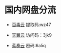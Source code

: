 # 国内网盘分流

* [百毒云](https://pan.baidu.com/s/1HWOLb23RqjjplFLoGJy9-Q) 提取码:wz47

* [天翼云](https://cloud.189.cn/t/b2IBZvI3i2Yf) 访问码：3jk9

* [蓝奏云](https://wwa.lanzous.com/b09x6a76h) 密码:6a5q
